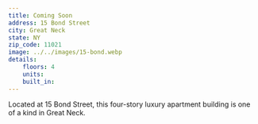 ```yaml
---
title: Coming Soon
address: 15 Bond Street
city: Great Neck
state: NY
zip_code: 11021
image: ../../images/15-bond.webp
details:
    floors: 4
    units: 
    built_in: 
---
```

Located at 15 Bond Street, this four-story luxury apartment building is one of a kind in Great Neck.